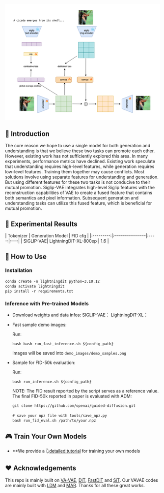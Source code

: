 </div>
<div align="center">
<img src="images/vae+siglip2.png" alt="Visualization">
</div>

## 📄 Introduction

The core reason we hope to use a single model for both generation and understanding is that we believe these two tasks can promote each other. However, existing work has not sufficiently explored this area. In many experiments, performance metrics have declined. Existing work speculate that understanding requires high-level features, while generation requires low-level features. Training them together may cause conflicts. Most solutions involve using separate features for understanding and generation. But using different features for these two tasks is not conducive to their mutual promotion.
Siglip-VAE integrates high-level Siglip features with the reconstruction capabilities of VAE to create a fused feature that contains both semantics and pixel information. Subsequent generation and understanding tasks can utilize this fused feature, which is beneficial for mutual promotion.

## 🧪 Experimental Results
| Tokenizer | Generation Model | FID cfg |
|:---------:|:----------------|:----:|:---:|
| SIGLIP-VAE| LightningDiT-XL-800ep | 1.6 |


## 🎯 How to Use

### Installation

```
conda create -n lightningdit python=3.10.12
conda activate lightningdit
pip install -r requirements.txt
```

### Inference with Pre-trained Models

- Download weights and data infos:
SIGLIP-VAE：
LightningDiT-XL：

- Fast sample demo images:

    Run:
    ```
    bash bash run_fast_inference.sh ${config_path}
    ```
    Images will be saved into ``demo_images/demo_samples.png``

- Sample for FID-50k evaluation:
    
    Run:
    ```
    bash run_inference.sh ${config_path}
    ```
    NOTE: The FID result reported by the script serves as a reference value. The final FID-50k reported in paper is evaluated with ADM:

    ```
    git clone https://github.com/openai/guided-diffusion.git
    
    # save your npz file with tools/save_npz.py
    bash run_fid_eval.sh /path/to/your.npz
    ```
## 🎮 Train Your Own Models

 
- **We provide a 👆[detailed tutorial](docs/tutorial.md) for training your own models


## ❤️ Acknowledgements

This repo is mainly built on [VA-VAE](https://github.com/hustvl/LightningDiT), [DiT](https://github.com/facebookresearch/DiT), [FastDiT](https://github.com/chuanyangjin/fast-DiT) and [SiT](https://github.com/willisma/SiT). Our VAVAE codes are mainly built with [LDM](https://github.com/CompVis/latent-diffusion) and [MAR](https://github.com/LTH14/mar). Thanks for all these great works.
